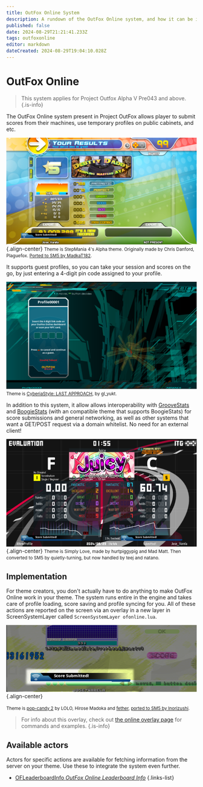 ```yaml
---
title: OutFox Online System
description: A rundown of the OutFox Online system, and how it can be implemented in themes.
published: false
date: 2024-08-29T21:21:41.233Z
tags: outfoxonline
editor: markdown
dateCreated: 2024-08-29T19:04:10.028Z
---
```


# OutFox Online
> This system applies for Project Outfox Alpha V Pre043 and above.
{.is-info}

The OutFox Online system present in Project OutFox allows player to submit scores from their machines, use temporary profiles on public cabinets, and etc.

![ofevalsm4alpha.png](/dev/outfoxonline/ofevalsm4alpha.png){.align-center}
<small>Theme is StepMania 4's Alpha theme. Originally made by Chris Danford, Plaguefox. [Ported to SM5 by MadkaT182](https://github.com/MadkaT182/SM4Alpha).</small>

It supports guest profiles, so you can take your session and scores on the go, by just entering a 4-digit pin code assigned to your profile.

![oftokencyberia.png](/dev/outfoxonline/oftokencyberia.png)
<small>Theme is [CyberiaStyle: LAST APPROACH](https://josevarela.net/SMArchive/Themes/ThemePreview.php?Category=StepMania%205&ID=CS8LA), by gl_yukt.</small>

In addition to this system, it allow allows interoperability with [GrooveStats](https://groovestats.com) and [BoogieStats](https://boogiestats.andr.host/) (with an compatible theme that supports BoogieStats) for score submissions and general networking, as well as other systems that want a GET/POST request via a domain whitelist. No need for an external client!

![ofgsinteropeval.png](/dev/outfoxonline/ofgsinteropeval.png){.align-center}
<small>Theme is Simply Love, made by hurtpiggypig and Mad Matt. Then converted to SM5 by quietly-turning, but now handled by teej and natano.</small>

## Implementation

For theme creators, you don't actually have to do anything to make OutFox Online work in your theme. The system runs entire in the engine and takes care of profile loading, score saving and profile syncing for you. All of these actions are reported on the screen via an overlay in a new layer in ScreenSystemLayer called `ScreenSystemLayer ofonline.lua`.

![ofonlineoverlaystatusdemo.png](/dev/ofonlineoverlaystatusdemo.png){.align-center}

<small>Theme is [pop-candy 2](https://josevarela.net/SMArchive/Themes/ThemePreview.php?Category=SM3.9&ID=pcd2) by LOLO, Hirose Madoka and [fether](https://fether.exblog.jp/), [ported to SM5 by Inorizushi](https://github.com/Inorizushi/popcandy2-SM5).</small>

> For info about this overlay, check out [the online overlay page](/en/dev/outfoxonline/onlineoverlay) for commands and examples.
{.is-info}

## Available actors

Actors for specific actions are available for fetching information from the server on your theme. Use these to integrate the system even further.

- [OFLeaderboardInfo *OutFox Online Leaderboard Info*](/en/dev/actors/actortypes/OFLeaderboardInfo)
{.links-list}